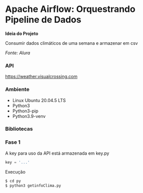# Apache Airflow: Orquestrando Pipeline de Dados

**Ideia do Projeto**

Consumir dados climáticos de uma semana e armazenar em csv

*Fonte: Alura*

### API 

https://weather.visualcrossing.com


### Ambiente

* Linux Ubuntu 20.04.5 LTS
* Python3
* Python3-pip
* Python3.9-venv

### Bibliotecas


### Fase 1

A key para uso da API está armazenada em key.py
```python
key = '...'
```

Execução
```bash
$ cd py
$ python3 getinfoClima.py
```
